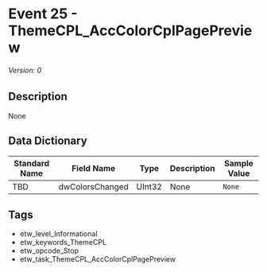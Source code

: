 # Event 25 - ThemeCPL_AccColorCplPagePreview
###### Version: 0

## Description
None

## Data Dictionary
|Standard Name|Field Name|Type|Description|Sample Value|
|---|---|---|---|---|
|TBD|dwColorsChanged|UInt32|None|`None`|

## Tags
* etw_level_Informational
* etw_keywords_ThemeCPL
* etw_opcode_Stop
* etw_task_ThemeCPL_AccColorCplPagePreview